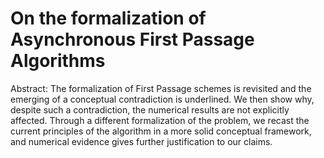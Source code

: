 # On the formalization of Asynchronous First Passage Algorithms

Abstract: The formalization of First Passage schemes is revisited and the emerging of a conceptual contradiction is underlined.
We then show why, despite such a contradiction, the numerical results are not explicitly affected. Through a different
formalization of the problem, we recast the current principles of the algorithm in a more solid conceptual framework,
and numerical evidence gives further justification to our claims.
